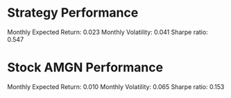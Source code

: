 # Strategy Performance
Monthly Expected Return: 0.023
Monthly Volatility: 0.041
Sharpe ratio: 0.547
# Stock AMGN Performance
Monthly Expected Return: 0.010
Monthly Volatility: 0.065
Sharpe ratio: 0.153
